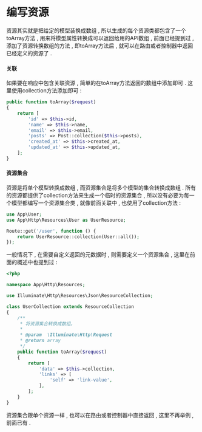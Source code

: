 # 编写资源

资源其实就是把给定的模型装换成数组 , 所以生成的每个资源类都包含了一个toArray方法 , 用来将模型属性转换成可以返回给用的API数组 , 前面已经提到过 , 添加了资源转换数组的方法 , 即toArray方法后 , 就可以在路由或者控制器中返回已经定义的资源了 .

#### 关联

如果要在响应中包含关联资源 , 简单的在toArray方法返回的数组中添加即可 . 这里使用collection方法添加即可 :

```php
public function toArray($request)
{
    return [
        'id' => $this->id,
        'name' => $this->name,
        'email' => $this->email,
        'posts' => Post::collection($this->posts),
        'created_at' => $this->created_at,
        'updated_at' => $this->updated_at,
    ];
}
```

#### 资源集合

资源是将单个模型转换成数组 , 而资源集合是将多个模型的集合转换成数组 . 所有的资源都提供了collection方法来生成一个临时的资源集合 , 所以没有必要为每一个模型都编写一个资源集合类 , 就像前面关联中 , 也使用了collection方法 :

```php
use App\User;
use App\Http\Resources\User as UserResource;

Route::get('/user', function () {
    return UserResource::collection(User::all());
});
```

一般情况下 , 在需要自定义返回的元数据时 , 则需要定义一个资源集合 , 这里在前面的概述中也提到过 :

```php
<?php

namespace App\Http\Resources;

use Illuminate\Http\Resources\Json\ResourceCollection;

class UserCollection extends ResourceCollection
{
    /**
     * 将资源集合转换成数组。
     *
     * @param  \Illuminate\Http\Request
     * @return array
     */
    public function toArray($request)
    {
        return [
            'data' => $this->collection,
            'links' => [
                'self' => 'link-value',
            ],
        ];
    }
}
```

资源集合跟单个资源一样 , 也可以在路由或者控制器中直接返回 , 这里不再举例 , 前面已有 .



